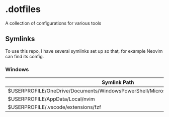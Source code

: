 # .dotfiles

A collection of configurations for various tools

## Symlinks

To use this repo, I have several symlinks set up so that, for example Neovim can find its config.

### Windows

| Symlink Path                                                                       | .dotfiles Path                             |
| ---------------------------------------------------------------------------------- | ------------------------------------------ |
| $USERPROFILE/OneDrive/Documents/WindowsPowerShell/Microsoft.PowerShell_profile.ps1 | .dotfiles/Microsoft.PowerShell_profile.ps1 |
| $USERPROFILE/AppData/Local/nvim                                                    | .dotfiles/nvim                             |
| $USERPROFILE/.vscode/extensions/fzf                                                | .dotfiles/vscode/fzf                       |
